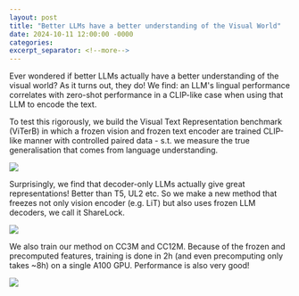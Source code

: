 ```yaml
---
layout: post
title: "Better LLMs have a better understanding of the Visual World"
date: 2024-10-11 12:00:00 -0000
categories: 
excerpt_separator: <!--more-->
---
```


Ever wondered if better LLMs actually have a better understanding of the visual world? 
As it turns out, they do! 
We find: an LLM's lingual performance correlates with zero-shot performance in a CLIP-like case when using that LLM to encode the text. 

To test this rigorously, we build the Visual Text Representation benchmark (ViTerB) in which a frozen vision and frozen text encoder are trained CLIP-like manner with controlled paired data - s.t. we measure the true generalisation that comes from language understanding.

<img src="https://gertjanburghouts.github.io/pictures/language_vision_correlation.jpg">

Surprisingly, we find that decoder-only LLMs actually give great representations! Better than T5, UL2 etc. So we make a new method that freezes not only vision encoder (e.g. LiT) but also uses frozen LLM decoders, we call it ShareLock.

<img src="https://gertjanburghouts.github.io/pictures/sharelock.jpg">

We also train our method on CC3M and CC12M. 
Because of the frozen and precomputed features, training is done in 2h (and even precomputing only takes ~8h) on a single A100 GPU. 
Performance is also very good!

<img src="https://gertjanburghouts.github.io/pictures/sharelock_performance.jpg">
